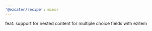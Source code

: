 ```yaml
---
'@ezcater/recipe': minor
---
```


feat: support for nested content for multiple choice fields with ezitem
